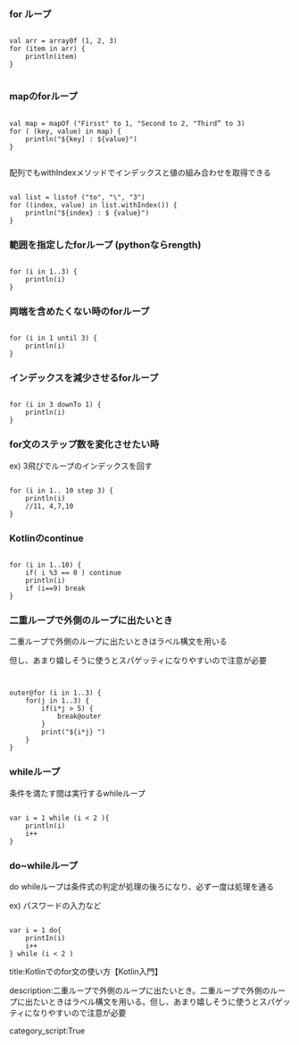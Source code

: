 


### for ループ 

<pre><code> 
val arr = array0f (1, 2, 3) 
for (item in arr) {
    println(item) 
}

</code></pre> 

### mapのforループ

<pre><code> 
val map = mapOf ("Firsst" to 1, "Second to 2, "Third” to 3) 
for ( (key, value) in map) {
    println("${key] : ${value}") 
}

</code></pre>

配列でもwithIndexメソッドでインデックスと値の組み合わせを取得できる

<pre><code> 
val list = listof ("to", "\", "3") 
for ((index, value) in list.withIndex()) {
    println("${index} : $ {value}") 
}
</code></pre>

### 範囲を指定したforループ (pythonならrength)

<pre><code> 
for (i in 1..3) {
    println(i) 
}</code></pre> 

### 両端を含めたくない時のforループ 

<pre><code> 
for (i in 1 until 3) {
    println(i) 
}</code></pre> 

### インデックスを減少させるforループ

<pre><code> 
for (i in 3 downTo 1) {
    println(i)
}
</code></pre>

### for文のステップ数を変化させたい時 

ex) 3飛びでループのインデックスを回す

<pre><code> 
for (i in 1.. 10 step 3) {
    println(i) 
    //11, 4,7,10
}
</code></pre> 

### Kotlinのcontinue

<pre><code> 
for (i in 1..10) {
    if( i %3 == 0 ) continue 
    println(i) 
    if (i==9) break
}
</code></pre> 

### 二重ループで外側のループに出たいとき 

二重ループで外側のループに出たいときはラベル構文を用いる 

但し、あまり嬉しそうに使うとスパゲッティになりやすいので注意が必要 

<pre><code> 

outer@for (i in 1..3) { 
    for(j in 1..3) { 
        if(i*j > 5) {
            break@outer
        }
        print("${i*j} ")
    }
}
</code></pre>

### whileループ 

条件を満たす間は実行するwhileループ 

<pre><code> 
var i = 1 while (i < 2 ){
    println(i)
    i++ 
}</code></pre>

### do~whileループ 

do whileループは条件式の判定が処理の後ろになり、必ず一度は処理を通る 

ex) パスワードの入力など 

<pre><code> 
var i = 1 do{
    printIn(i)
    i++ 
} while (i < 2 ) 
</code></pre>




title:Kotlinでのfor文の使い方【Kotlin入門】

description:二重ループで外側のループに出たいとき。二重ループで外側のループに出たいときはラベル構文を用いる。但し、あまり嬉しそうに使うとスパゲッティになりやすいので注意が必要 

category_script:True


